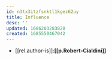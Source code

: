 ```yaml
---
id: n3tx3itzfsnktl1kgez62uy
title: Influence
desc: ''
updated: 1686203283820
created: 1685550467042
---
```


- [[rel.author-is]]:**[[p.Robert-Cialdini]]**